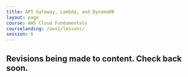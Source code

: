 ```yaml
---
title: API Gateway, Lambda, and DynamoDB
layout: page
course: AWS Cloud Fundamentals
courselanding: /aws1/lessons/
session: 6
---
```


<h2>Revisions being made to content. Check back soon.</h2>